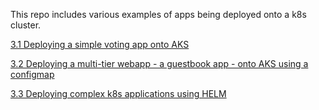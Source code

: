 This repo includes various examples of apps being deployed onto a k8s cluster.

[3.1 Deploying a simple voting app onto AKS](https://github.com/ozgurgulerx/learnaks/blob/main/03%20-%20Deploy%20a%20service%20onto%20the%20cluster%20%26%20Test%20scaling%20%26%20basic%20functionality/3.1%20Deploy%20a%20simple%20voting%20app.md)

[3.2 Deploying a multi-tier webapp - a guestbook app - onto AKS using a configmap](https://github.com/ozgurgulerx/learnaks/blob/main/03%20-%20Deploy%20a%20service%20onto%20the%20cluster%20%26%20Test%20scaling%20%26%20basic%20functionality/3.2%20Deploying%20a%20multi-tier%20app%20-%20guestbook%20application%20with%20configmap.md)

[3.3 Deploying complex k8s applications using HELM](https://github.com/ozgurgulerx/learnaks/blob/main/03%20-%20Deploy%20a%20service%20onto%20the%20cluster%20&%20Test%20scaling%20&%20basic%20functionality/3.3%20Deploying%20complex%20k8s%20applications%20with%20HELM)

